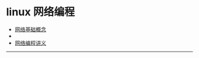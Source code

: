 # linux 网络编程

* [网络基础概念](../LinuxNetwork/notes/part1.md)
* []()
* [网络编程讲义](../LinuxNetwork/notes/handout.md)

---
